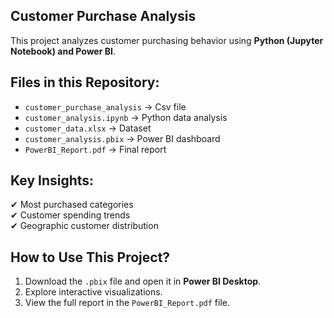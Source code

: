 ## Customer Purchase Analysis   

This project analyzes customer purchasing behavior using **Python (Jupyter Notebook) and Power BI**.  

 ## Files in this Repository:
- `customer_purchase_analysis` → Csv file
- `customer_analysis.ipynb` → Python data analysis  
- `customer_data.xlsx` → Dataset  
- `customer_analysis.pbix` → Power BI dashboard  
- `PowerBI_Report.pdf` → Final report


## Key Insights:
✔ Most purchased categories  
✔ Customer spending trends  
✔ Geographic customer distribution  

## How to Use This Project?
1. Download the `.pbix` file and open it in **Power BI Desktop**.  
2. Explore interactive visualizations.  
3. View the full report in the `PowerBI_Report.pdf` file.  
